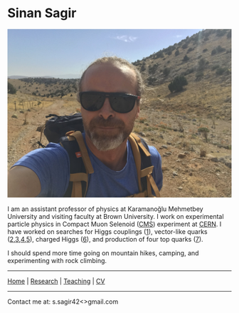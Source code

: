 # Sinan Sagir

![Profile photo](profile.jpg "Profile photo")

I am an assistant professor of physics at Karamanoğlu Mehmetbey University and
visiting faculty at Brown University. I work on experimental particle physics
in Compact Muon Selenoid ([CMS](https://cms.cern/)) experiment at [CERN](https://home.cern/). 
I have worked on searches for Higgs couplings ([1][]), vector-like quarks
([2][],[3][],[4][],[5][]), charged Higgs ([6][]), and production of four top quarks ([7][]). 

I should spend more time going on mountain hikes, camping, and experimenting with rock climbing.

  [1]: https://inspirehep.net/files/163f830ef7a32c54f4ae6ea7c51d3816
  [2]: https://inspirehep.net/files/633a63acb7f16899fdb2f9e17c182f80
  [3]: https://inspirehep.net/files/bd014cefcefeada94e41e748c40d7f15
  [4]: https://inspirehep.net/files/e2eac891cc2b82a8b34a48c2f773ffed
  [5]: https://inspirehep.net/files/f3ac8b636656d9ee29ff71f219785aa1
  [6]: https://inspirehep.net/files/3fdb270e18e4414ec9c9cd400ddf84fd
  [7]: https://inspirehep.net/files/d1b5f630b033c2b26f61b998f0e6512b
  
* * * * *
[Home](./) | 
[Research](research/) | 
[Teaching](teaching/) | 
[CV](resume/)
* * * * *

Contact me at: s.sagir42<<nospam>>gmail.com
